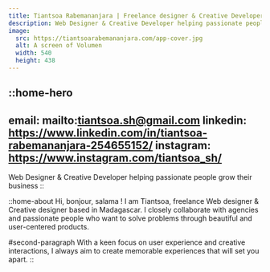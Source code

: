 ```yaml
---
title: Tiantsoa Rabemananjara | Freelance designer & Creative Developer
description: Web Designer & Creative Developer helping passionate people grow their business
image:
  src: https://tiantsoarabemananjara.com/app-cover.jpg
  alt: A screen of Volumen
  width: 540 
  height: 438
---
```


::home-hero
---
email: mailto:tiantsoa.sh@gmail.com
linkedin: https://www.linkedin.com/in/tiantsoa-rabemananjara-254655152/
instagram: https://www.instagram.com/tiantsoa_sh/
---
Web Designer & Creative Developer helping passionate people grow their business
::

::home-about
Hi, bonjour, salama ! I am Tiantsoa, freelance Web designer & Creative designer based in Madagascar. I closely collaborate with agencies and passionate people who want to solve problems through beautiful and user-centered products. 

#second-paragraph
With a keen focus on user experience and creative interactions, I always aim to create memorable experiences that will set you apart.
::



